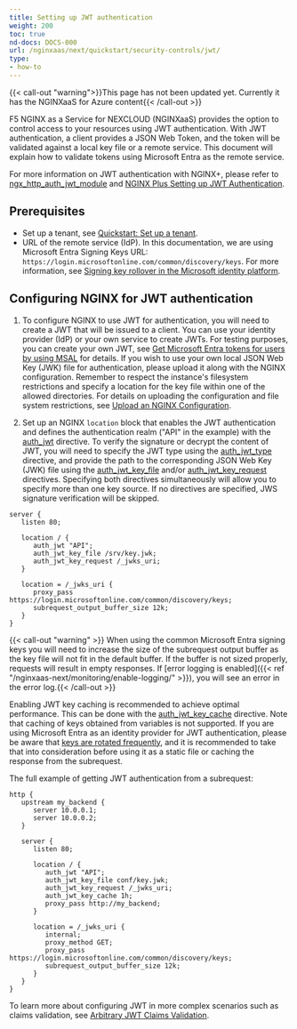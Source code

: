 ```yaml
---
title: Setting up JWT authentication
weight: 200
toc: true
nd-docs: DOCS-000
url: /nginxaas/next/quickstart/security-controls/jwt/
type:
- how-to
---
```



{{< call-out "warning">}}This page has not been updated yet. Currently it has the NGINXaaS for Azure content{{< /call-out >}}

F5 NGINX as a Service for NEXCLOUD (NGINXaaS) provides the option to control access to your resources using JWT authentication. With JWT authentication, a client provides a JSON Web Token, and the token will be validated against a local key file or a remote service. This document will explain how to validate tokens using Microsoft Entra as the remote service.

For more information on JWT authentication with NGINX+, please refer to [ngx_http_auth_jwt_module](https://nginx.org/en/docs/http/ngx_http_auth_jwt_module.html) and [NGINX Plus Setting up JWT Authentication](https://docs.nginx.com/nginx/admin-guide/security-controls/configuring-jwt-authentication/).

## Prerequisites

- Set up a tenant, see [Quickstart: Set up a tenant](https://learn.microsoft.com/en-us/entra/identity-platform/quickstart-create-new-tenant).
- URL of the remote service (IdP). In this documentation, we are using Microsoft Entra Signing Keys URL: `https://login.microsoftonline.com/common/discovery/keys`. For more information, see [Signing key rollover in the Microsoft identity platform](https://learn.microsoft.com/en-us/entra/identity-platform/signing-key-rollover).

## Configuring NGINX for JWT authentication

1. To configure NGINX to use JWT for authentication, you will need to create a JWT that will be issued to a client. You can use your identity provider (IdP) or your own service to create JWTs. For testing purposes, you can create your own JWT, see [Get Microsoft Entra tokens for users by using MSAL](https://learn.microsoft.com/en-us/azure/databricks/dev-tools/app-aad-token) for details. If you wish to use your own local JSON Web Key (JWK) file for authentication, please upload it along with the NGINX configuration. Remember to respect the instance's filesystem restrictions and specify a location for the key file within one of the allowed directories. For details on uploading the configuration and file system restrictions, see [Upload an NGINX Configuration](https://docs.nginx.com/nginxaas/next/getting-started/nginx-configuration/).

2. Set up an NGINX `location` block that enables the JWT authentication and defines the authentication realm ("API" in the example) with the [auth_jwt](https://nginx.org/en/docs/http/ngx_http_auth_jwt_module.html#auth_jwt) directive. To verify the signature or decrypt the content of JWT, you will need to specify the JWT type using the [auth_jwt_type](https://nginx.org/en/docs/http/ngx_http_auth_jwt_module.html#auth_jwt_type) directive, and provide the path to the corresponding JSON Web Key (JWK) file using the [auth_jwt_key_file](https://nginx.org/en/docs/http/ngx_http_auth_jwt_module.html#auth_jwt_key_file) and/or [auth_jwt_key_request](https://nginx.org/en/docs/http/ngx_http_auth_jwt_module.html#auth_jwt_key_request) directives. Specifying both directives simultaneously will allow you to specify more than one key source. If no directives are specified, JWS signature verification will be skipped.

```nginx
server {
   listen 80;

   location / {
      auth_jwt "API";
      auth_jwt_key_file /srv/key.jwk;
      auth_jwt_key_request /_jwks_uri;
   }

   location = /_jwks_uri {
      proxy_pass https://login.microsoftonline.com/common/discovery/keys;
      subrequest_output_buffer_size 12k;
   }
}
```

{{< call-out "warning" >}}
When using the common Microsoft Entra signing keys you will need to increase the size of the subrequest output buffer as the key file will not fit in the default buffer.
If the buffer is not sized properly, requests will result in empty responses. If [error logging is enabled]({{< ref "/nginxaas-next/monitoring/enable-logging/" >}}), you will see an error in the error log.{{< /call-out >}}

Enabling JWT key caching is recommended to achieve optimal performance. This can be done with the [auth_jwt_key_cache](https://nginx.org/en/docs/http/ngx_http_auth_jwt_module.html#auth_jwt_key_cache) directive. Note that caching of keys obtained from variables is not supported. If you are using Microsoft Entra as an identity provider for JWT authentication, please be aware that [keys are rotated frequently](https://learn.microsoft.com/en-us/entra/identity-platform/signing-key-rollover), and it is recommended to take that into consideration before using it as a static file or caching the response from the subrequest.

The full example of getting JWT authentication from a subrequest:

```nginx
http {
   upstream my_backend {
      server 10.0.0.1;
      server 10.0.0.2;
   }

   server {
      listen 80;

      location / {
         auth_jwt "API";
         auth_jwt_key_file conf/key.jwk;
         auth_jwt_key_request /_jwks_uri;
         auth_jwt_key_cache 1h;
         proxy_pass http://my_backend;
      }

      location = /_jwks_uri {
         internal;
         proxy_method GET;
         proxy_pass https://login.microsoftonline.com/common/discovery/keys;
         subrequest_output_buffer_size 12k;
      }
   }
}
```

To learn more about configuring JWT in more complex scenarios such as claims validation, see [Arbitrary JWT Claims Validation](https://docs.nginx.com/nginx/admin-guide/security-controls/configuring-jwt-authentication/#arbitrary-jwt-claims-validation).
